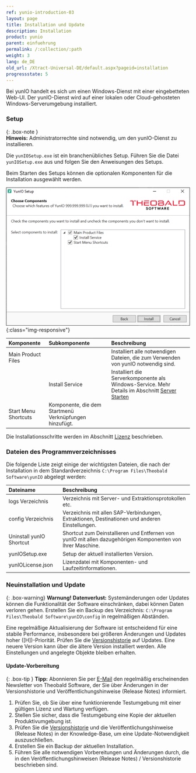 ```yaml
---
ref: yunio-introduction-03
layout: page
title: Installation und Update
description: Installation
product: yunio
parent: einfuehrung
permalink: /:collection/:path
weight: 3
lang: de_DE
old_url: /Xtract-Universal-DE/default.aspx?pageid=installation
progressstate: 5
---
```


Bei yunIO handelt es sich um einen Windows-Dienst mit einer eingebetteten Web-UI. Der yunIO-Dienst wird auf einer lokalen oder Cloud-gehosteten Windows-Serverumgebung installiert. 

### Setup

{: .box-note }																   
**Hinweis:** Administratorrechte sind notwendig, um den yunIO-Dienst zu installieren.

Die `yunIOSetup.exe` ist ein branchenübliches Setup.  Führen Sie die Datei `yunIOSetup.exe` aus und folgen Sie den Anweisungen des Setups.

Beim Starten des Setups können die optionalen Komponenten für die Installation ausgewählt werden.

![XU-Setup](/img/content/yunio/yunio-setup.png){:class="img-responsive"}

|Komponente | Subkomponente |Beschreibung |
|:----|:---| :---|
|Main Product Files | |Installiert alle notwendigen Dateien, die zum Verwenden von yunIO notwendig sind.|
|<!----> | Install Service |Installiert die Serverkomponente als Windows-Service. Mehr Details im Abschnitt [Server Starten](../server/server-starten) |
|Start Menu Shortcuts | Komponente, die dem Startmenü Verknüpfungen hinzufügt.|

Die Installationsschritte werden im Abschnitt [Lizenz](./lizenz) beschrieben.

### Dateien des Programmverzeichnisses
Die folgende Liste zeigt einige der wichtigsten Dateien, die nach der Installation in dem Standardverzeichnis `C:\Program Files\Theobald Software\yunIO` abgelegt werden:

|Dateiname | Beschreibung |
|:----|:---|
| logs Verzeichnis| Verzeichnis mit Server- und Extraktionsprotokollen etc. |
| config Verzeichnis | Verzeichnis mit allen SAP-Verbindungen, Extraktionen, Destinationen und anderen Einstellungen.|
| Uninstall yunIO Shortcut | Shortcut zum Deinstallieren und Entfernen von yunIO mit allen dazugehörigen Komponenten von Ihrer Maschine. |
| yunIOSetup.exe| Setup der aktuell installierten Version. |
| yunIOLicense.json | Lizenzdatei mit Komponenten- und Laufzeitinformationen. |


### Neuinstallation und Update

{: .box-warning}
**Warnung!** **Datenverlust:**
Systemänderungen oder Updates können die Funktionalität der Software einschränken, dabei können Daten verloren gehen. 
Erstellen Sie ein Backup des Verzeichnis: `C:\Program Files\Theobald Software\yunIO\config` in regelmäßigen Abständen.

Eine regelmäßige Aktualisierung der Software ist entscheidend für eine stabile Performance, insbesondere bei größeren Änderungen und Updates hoher ([H])-Priorität. 
Prüfen Sie die [Versionshistorie](https://kb.theobald-software.com/version-history) auf Updates. Eine neuere Version kann über die ältere Version installiert werden. 
Alle Einstellungen und angelegte Objekte bleiben erhalten.

#### Update-Vorbereitung

{: .box-tip }
**Tipp:** Abonnieren Sie per [E-Mail](mailto:info@theobald-software.com) den regelmäßig erscheinenden Newsletter von Theobald Software, der Sie über Änderungen in der Versionshistorie und Veröffentlichungshinweise (Release Notes) informiert.

1. Prüfen Sie, ob Sie über eine funktionierende Testumgebung mit einer gültigen Lizenz und Wartung verfügen.
2. Stellen Sie sicher, dass die Testumgebung eine Kopie der aktuellen Produktivumgebung ist.
3. Prüfen Sie die [Versionshistorie](https://kb.theobald-software.com/version-history) und die Veröffentlichungshinweise (Release Notes) in der Knowledge-Base, um eine Update-Notwendigkeit auszuschließen. 
4. Erstellen Sie ein Backup der aktuellen Installation.
5. Führen Sie alle notwendigen Vorbereitungen und Änderungen durch, die in den Veröffentlichungshinweisen (Release Notes) / Versionshistorie  beschrieben sind. 
